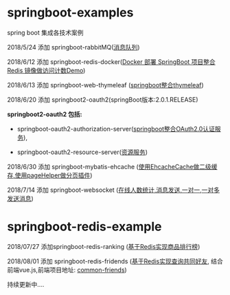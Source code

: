 # springboot-examples
spring boot 集成各技术案例

2018/5/24 添加 springboot-rabbitMQ(<a href="https://github.com/haoxiaoyong1014/springboot-examples/tree/master/springboot-rabbitmq">消息队列</a>)

2018/6/12 添加  springboot-redis-docker(<a href="https://github.com/haoxiaoyong1014/springboot-examples/tree/master/springboot-redis-docker">Docker 部署 SpringBoot 项目整合 Redis 镜像做访问计数Demo</a>)

2018/6/13 添加 springboot-web-thymeleaf (<a href="https://github.com/haoxiaoyong1014/springboot-examples/tree/master/springboot-web-thymeleaf">springboot整合thymeleaf</a>)

2018/6/20 添加 springboot2-oauth2(springBoot版本:2.0.1.RELEASE)

 **springboot2-oauth2 包括:** 
* springboot-oauth2-authorization-server(<a href="https://github.com/haoxiaoyong1014/springboot-examples/tree/master/springboot-oauth2-authorization-server">springboot整合OAuth2.0认证服务</a>),

* springboot-oauth2-resource-server(<a href="https://github.com/haoxiaoyong1014/springboot-examples/tree/master/springboot-oauth2-resource-server">资源服务</a>)

2018/6/30 添加 springboot-mybatis-ehcache (<a href="https://github.com/haoxiaoyong1014/springboot-examples/tree/master/springboot-mybatis-myehcache">使用EhcacheCache做二级缓存,使用pageHelper做分页插件</a>)

2018/7/14 添加 springboot-websocket (<a href="https://github.com/haoxiaoyong1014/springboot-examples/tree/master/springboot-websocket">在线人数统计,消息发送,一对一,一对多发送消息<a>)
  
# springboot-redis-example

2018/07/27  添加springboot-redis-ranking (<a href="https://github.com/haoxiaoyong1014/springboot-redis-examples/tree/master/springboot-redis-ranking">基于Redis实现商品排行榜</a>)

2018/08/01 添加 springboot-redis-fridends (<a href="https://github.com/haoxiaoyong1014/springboot-redis-examples/tree/master/springboot-redis-friends">基于Redis实现查询共同好友</a>,
结合前端vue.js,前端项目地址: <a href="https://github.com/haoxiaoyong1014/common-friends">common-friends</a>)

持续更新中....


